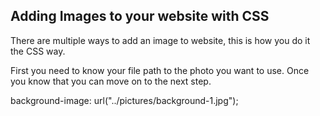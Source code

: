   
  ## Adding Images to your website with CSS
  
  There are multiple ways to add an image to website, this is how you do it the CSS way. 
  
First you need to know your file path to the photo you want to use. Once you know that you can move on to the next step.

  background-image: url("../pictures/background-1.jpg");
